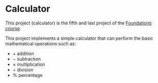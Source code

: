 # Calculator

This project (calculator) is the fifth and last project of the [Foundations course](https://www.theodinproject.com/paths/foundations/courses/foundations).

This project implements a simple calculator that can perform the basic mathematical operations such as:
- &plus; addition
- &minus; subtraction
- &times; multiplication
- &divide; division
- % percentage